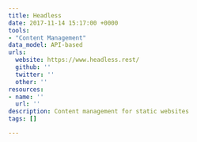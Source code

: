 ```yaml
---
title: Headless
date: 2017-11-14 15:17:00 +0000
tools:
- "Content Management"
data_model: API-based
urls:
  website: https://www.headless.rest/
  github: ''
  twitter: ''
  other: ''
resources:
- name: ''
  url: ''
description: Content management for static websites
tags: []

---
```


